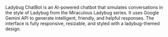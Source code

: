 Ladybug ChatBot is an AI-powered chatbot that simulates conversations in the style of Ladybug from the Miraculous Ladybug series.
It uses Google Gemini API to generate intelligent, friendly, and helpful responses.
The interface is fully responsive, resizable, and styled with a ladybug-themed design.



